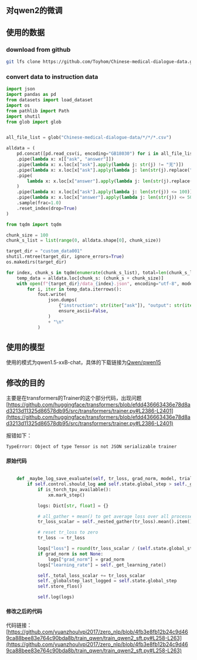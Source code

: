 ## 对qwen2的微调

## 使用的数据

### download from github

```BASH
git lfs clone https://github.com/Toyhom/Chinese-medical-dialogue-data.git
```

### convert data to instruction data

```python
import json
import pandas as pd
from datasets import load_dataset
import os
from pathlib import Path
import shutil
from glob import glob

```

```python

all_file_list = glob("Chinese-medical-dialogue-data/*/*/*.csv")

alldata = (
    pd.concat([pd.read_csv(i, encoding="GB18030") for i in all_file_list])
    .pipe(lambda x: x[["ask", "answer"]])
    .pipe(lambda x: x.loc[x["ask"].apply(lambda j: str(j) != "无")])
    .pipe(lambda x: x.loc[x["ask"].apply(lambda j: len(str(j).replace(" ", "")) > 10)])
    .pipe(
        lambda x: x.loc[x["answer"].apply(lambda j: len(str(j).replace(" ", "")) > 5)]
    )
    .pipe(lambda x: x.loc[x["ask"].apply(lambda j: len(str(j)) <= 100)])
    .pipe(lambda x: x.loc[x["answer"].apply(lambda j: len(str(j)) <= 500)])
    .sample(frac=1.0)
    .reset_index(drop=True)
)

```

```python
from tqdm import tqdm

chunk_size = 100
chunk_s_list = list(range(0, alldata.shape[0], chunk_size))

target_dir = "custom_data001"
shutil.rmtree(target_dir, ignore_errors=True)
os.makedirs(target_dir)

for index, chunk_s in tqdm(enumerate(chunk_s_list), total=len(chunk_s_list)):
    temp_data = alldata.loc[chunk_s: (chunk_s + chunk_size)]
    with open(f"{target_dir}/data_{index}.json", encoding="utf-8", mode="w") as fout:
        for i, iter in temp_data.iterrows():
            fout.write(
                json.dumps(
                    {"instruction": str(iter["ask"]), "output": str(iter["answer"])},
                    ensure_ascii=False,
                )
                + "\n"
            )

```

## 使用的模型

使用的模式为qwen1.5-xxB-chat，具体的下载链接为[Qwen/qwen15](https://huggingface.co/collections/Qwen/qwen15-65c0a2f577b1ecb76d786524)

## 修改的目的
主要是在transformers的Trainer的这个部分代码，出现问题[https://github.com/huggingface/transformers/blob/efdd436663436e78d8ad3213d11325d86578db95/src/transformers/trainer.py#L2386-L2401](https://github.com/huggingface/transformers/blob/efdd436663436e78d8ad3213d11325d86578db95/src/transformers/trainer.py#L2386-L2401)

报错如下：

```bash
TypeError: Object of type Tensor is not JSON serializable trainer

```
#### 原始代码

```python

    def _maybe_log_save_evaluate(self, tr_loss, grad_norm, model, trial, epoch, ignore_keys_for_eval):
        if self.control.should_log and self.state.global_step > self._globalstep_last_logged:
            if is_torch_tpu_available():
                xm.mark_step()

            logs: Dict[str, float] = {}

            # all_gather + mean() to get average loss over all processes
            tr_loss_scalar = self._nested_gather(tr_loss).mean().item()

            # reset tr_loss to zero
            tr_loss -= tr_loss

            logs["loss"] = round(tr_loss_scalar / (self.state.global_step - self._globalstep_last_logged), 4)
            if grad_norm is not None:
                logs["grad_norm"] = grad_norm
            logs["learning_rate"] = self._get_learning_rate()

            self._total_loss_scalar += tr_loss_scalar
            self._globalstep_last_logged = self.state.global_step
            self.store_flos()

            self.log(logs)
```

#### 修改之后的代码

代码链接： [https://github.com/yuanzhoulvpi2017/zero_nlp/blob/4fb3e8fb12b24c9d469ca88bee83e764c90bda8b/train_qwen/train_qwen2_sft.py#L258-L263](https://github.com/yuanzhoulvpi2017/zero_nlp/blob/4fb3e8fb12b24c9d469ca88bee83e764c90bda8b/train_qwen/train_qwen2_sft.py#L258-L263)
